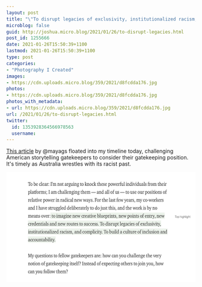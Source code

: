 ```yaml
---
layout: post
title: "\"To disrupt legacies of exclusivity, institutionalized racism, and complicity. To build a culture of inclusion and accountability.\""
microblog: false
guid: http://joshua.micro.blog/2021/01/26/to-disrupt-legacies.html
post_id: 1255666
date: 2021-01-26T15:50:39+1100
lastmod: 2021-01-26T15:50:39+1100
type: post
categories:
- "Photography I Created"
images:
- https://cdn.uploads.micro.blog/359/2021/d8fcdda176.jpg
photos:
- https://cdn.uploads.micro.blog/359/2021/d8fcdda176.jpg
photos_with_metadata:
- url: https://cdn.uploads.micro.blog/359/2021/d8fcdda176.jpg
url: /2021/01/26/to-disrupt-legacies.html
twitter:
  id: 1353928364566978563
  username: 
---
```

[This article](https://m-goldbergsafir.medium.com/how-andy-mills-followed-the-rules-of-audio-and-why-we-want-to-break-them-e67de6f1f6ac) by @mayags floated into my timeline today, challenging American storytelling gatekeepers to consider their gatekeeping position. It's timely as Australia wrestles with its racist past.

<img src="uploads/2021/d8fcdda176.jpg" width="600" height="292" alt="" />
